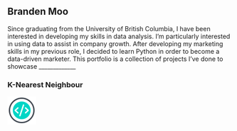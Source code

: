## Branden Moo

Since graduating from the University of British Columbia, I have been interested in developing my skills in data analysis. I’m particularly interested in using data to assist in company growth. After developing my marketing skills in my previous role, I decided to learn Python in order to become a data-driven marketer. This portfolio is a collection of projects I’ve done to showcase _____________ 

### K-Nearest Neighbour
![Image](images/icon.png)
